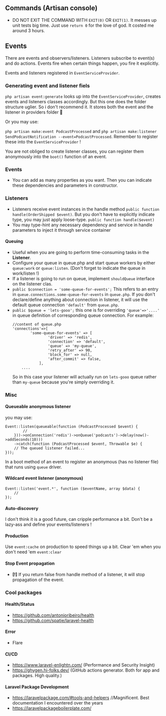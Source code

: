 ## Commands (Artisan console)

- DO NOT EXIT THE COMMAND WITH `EXIT(0)` OR `EXIT(1)`. It messes up unit tests big time. Just use `return 0` for the love of god. It costed me around 3 hours.


## Events

There are events and observers/listeners. Listeners subscribe to event(s) and do actions. Events fire when certain things happen, you fire it explicitly. 

Events and listeners registered in `EventServiceProvider`.

### Generating event and listener fiels

`php artisan event:generate` looks up into the `EventServiceProvider`, creates events and listeners classes accordingly. But this one does the folder structure uglier. So i don't recommend it. It stores both the event and the listener in providers folder 🤢

Or you may use:

`php artisan make:event PodcastProcessed` and `php artisan make:listener SendPodcastNotification --event=PodcastProcessed`. Remember to register these into the `EventServiceProvider` !

You are not obliged to create listener classes, you can register them anonymously into the `boot()` function of an event.

### Events
- You can add as many properties as you want. Then you can indicate these dependencies and parameters in constructor.

### Listeners
- Listeners receive event instances in the handle method `public function handle(OrderShipped $event)`. But you don't have to explicitly indicate type, you may just apply loose-type. `public function handle($event)`
- You may type-hint any necessary dependency and service in handle parameters to inject it through service container

#### Queuing
- Useful when you are going to perform time-consuming tasks in the **Listener**.
- Configure your queue in queue.php and start queue workers by either `queue:work` or `queue:listen`. (Don't forget to indicate the queue in work/listen !)
- If a listener is going to run on queue, implement `shouldQueue` interface on the listener clas.
- `public $connection = 'some-queue-for-events';` This refers to an entry in `queue.connections.some-queue-for-events` in `queue.php`. If you don't declare/define anything about connection in listener, it will use the default queue connection `'default'` from `queue.php`.
- `public $queue = 'lets-gooo';` this one is for overriding `'queue'=>'....'` in queue definition of corresponding queue connection. For example:
    ```
    //content of queue.php
    'connections'=>[
            'some-queue-for-events' => [
                    'driver' => 'redis',
                    'connection' => 'default',
                    'queue' => 'my-queue',
                    'retry_after' => 90,
                    'block_for' => null,
                    'after_commit' => false,
                ],
        ....
    ```
    So in this case your listener will actually run on `lets-gooo` queue rather than `my-queue` because you're simply overriding it.


### Misc

#### Queueable anonymous listener
you may use:
```
Event::listen(queueable(function (PodcastProcessed $event) {
        //
    }))->onConnection('redis')->onQueue('podcasts')->delay(now()->addSeconds(10)))
    ->catch(function (PodcastProcessed $event, Throwable $e) {
    // The queued listener failed...
}));
```
In a boot method of an event to register an anonymous (has no listener file) that runs using `queue` driver.

#### Wildcard event listener (anonymous)
```
Event::listen('event.*', function ($eventName, array $data) {
    //
});
```

#### Auto-discovery
I don't think it is a good future, can cripple performance a bit. Don't be a lazy-ass and define your events/listeners !

#### Production
Use `event:cache` on production to speed things up a bit. Clear 'em when you don't need 'em `event:clear`


#### Stop Event propagation
- **[!]** If you return false from handle method of a listener, it will stop propagation of the event.








### Cool packages

#### Health/Status
- https://github.com/antonioribeiro/health
- https://github.com/spatie/laravel-health

#### Error
- Flare


#### CI/CD
- https://www.laravel-enlightn.com/ (Performance and Security Insight)
- https://ghygen.hi-folks.dev/ (GitHub actions generator. Both for app and packages. High quality.)



#### Laravel Package Development
- https://laravelpackage.com/#tools-and-helpers //Magnificent. Best documentation I encountered over the years
- https://laravelpackageboilerplate.com/
